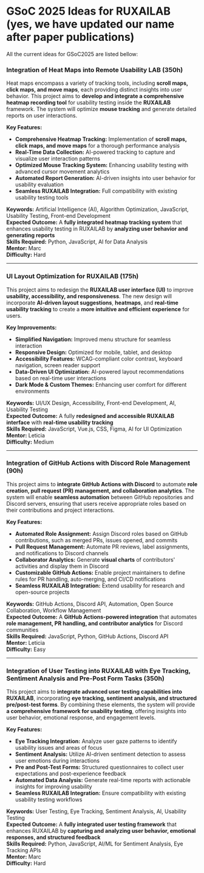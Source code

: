 # GSoC 2025 Ideas for RUXAILAB (yes, we have updated our name after paper publications)

All the current ideas for GSoC2025 are listed bellow:

### Integration of Heat Maps into Remote Usability LAB (350h)  
Heat maps encompass a variety of tracking tools, including **scroll maps, click maps, and move maps**, each providing distinct insights into user behavior. This project aims to **develop and integrate a comprehensive heatmap recording tool** for usability testing inside the **RUXAILAB** framework. The system will optimize **mouse tracking** and generate detailed reports on user interactions.  

**Key Features:**  
- **Comprehensive Heatmap Tracking:** Implementation of **scroll maps, click maps, and move maps** for a thorough performance analysis  
- **Real-Time Data Collection:** AI-powered tracking to capture and visualize user interaction patterns  
- **Optimized Mouse Tracking System:** Enhancing usability testing with advanced cursor movement analytics  
- **Automated Report Generation:** AI-driven insights into user behavior for usability evaluation  
- **Seamless RUXAILAB Integration:** Full compatibility with existing usability testing tools  

**Keywords:** Artificial Intelligence (AI), Algorithm Optimization, JavaScript, Usability Testing, Front-end Development  
**Expected Outcome:** A **fully integrated heatmap tracking system** that enhances usability testing in RUXAILAB by **analyzing user behavior and generating reports**  
**Skills Required:** Python, JavaScript, AI for Data Analysis  
**Mentor:** Marc  
**Difficulty:** Hard

---

### UI Layout Optimization for RUXAILAB (175h)  
This project aims to redesign the **RUXAILAB user interface (UI)** to improve **usability, accessibility, and responsiveness**. The new design will incorporate **AI-driven layout suggestions**, **heatmaps**, and **real-time usability tracking** to create a **more intuitive and efficient experience** for users.  

**Key Improvements:**  
- **Simplified Navigation:** Improved menu structure for seamless interaction  
- **Responsive Design:** Optimized for mobile, tablet, and desktop  
- **Accessibility Features:** WCAG-compliant color contrast, keyboard navigation, screen reader support  
- **Data-Driven UI Optimization:** AI-powered layout recommendations based on real-time user interactions  
- **Dark Mode & Custom Themes:** Enhancing user comfort for different environments  

**Keywords:** UI/UX Design, Accessibility, Front-end Development, AI, Usability Testing  
**Expected Outcome:** A fully **redesigned and accessible RUXAILAB interface** with **real-time usability tracking**  
**Skills Required:** JavaScript, Vue.js, CSS, Figma, AI for UI Optimization  
**Mentor:** Leticia  
**Difficulty:** Medium

---

### Integration of GitHub Actions with Discord Role Management (90h)  
This project aims to **integrate GitHub Actions with Discord** to automate **role creation, pull request (PR) management, and collaboration analytics**. The system will enable **seamless automation** between GitHub repositories and Discord servers, ensuring that users receive appropriate roles based on their contributions and project interactions.  

**Key Features:**  
- **Automated Role Assignment:** Assign Discord roles based on GitHub contributions, such as merged PRs, issues opened, and commits  
- **Pull Request Management:** Automate PR reviews, label assignments, and notifications to Discord channels  
- **Collaborator Analytics:** Generate **visual charts** of contributors' activities and display them in Discord  
- **Customizable GitHub Actions:** Enable project maintainers to define rules for PR handling, auto-merging, and CI/CD notifications  
- **Seamless RUXAILAB Integration:** Extend usability for research and open-source projects  

**Keywords:** GitHub Actions, Discord API, Automation, Open Source Collaboration, Workflow Management  
**Expected Outcome:** A **GitHub Actions-powered integration** that automates **role management, PR handling, and contributor analytics** for Discord communities  
**Skills Required:** JavaScript, Python, GitHub Actions, Discord API  
**Mentor:** Leticia  
**Difficulty:** Easy

---

### Integration of User Testing into RUXAILAB with Eye Tracking, Sentiment Analysis and Pre-Post Form Tasks (350h)  
This project aims to **integrate advanced user testing capabilities into RUXAILAB**, incorporating **eye tracking, sentiment analysis, and structured pre/post-test forms**. By combining these elements, the system will provide **a comprehensive framework for usability testing**, offering insights into user behavior, emotional response, and engagement levels.  

**Key Features:**  
- **Eye Tracking Integration:** Analyze user gaze patterns to identify usability issues and areas of focus  
- **Sentiment Analysis:** Utilize AI-driven sentiment detection to assess user emotions during interactions  
- **Pre and Post-Test Forms:** Structured questionnaires to collect user expectations and post-experience feedback  
- **Automated Data Analysis:** Generate real-time reports with actionable insights for improving usability  
- **Seamless RUXAILAB Integration:** Ensure compatibility with existing usability testing workflows  

**Keywords:** User Testing, Eye Tracking, Sentiment Analysis, AI, Usability Testing  
**Expected Outcome:** A **fully integrated user testing framework** that enhances RUXAILAB by **capturing and analyzing user behavior, emotional responses, and structured feedback**  
**Skills Required:** Python, JavaScript, AI/ML for Sentiment Analysis, Eye Tracking APIs  
**Mentor:** Marc  
**Difficulty:** Hard

